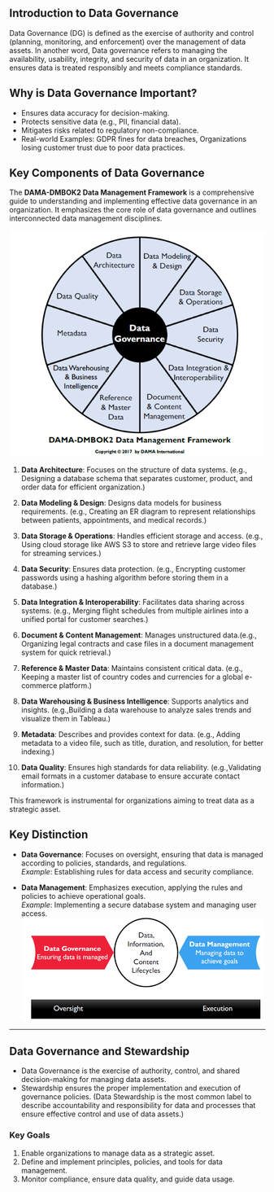 ## **Introduction to Data Governance**
Data Governance (DG) is defined as the exercise of authority and control (planning, monitoring, and enforcement) over the management of data assets. In another word, Data governance refers to managing the availability, usability, integrity, and security of data in an organization. It ensures data is treated responsibly and meets compliance standards.
## **Why is Data Governance Important?**
  - Ensures data accuracy for decision-making.
  - Protects sensitive data (e.g., PII, financial data).
  - Mitigates risks related to regulatory non-compliance.
  - Real-world Examples: GDPR fines for data breaches, Organizations losing customer trust due to poor data practices.
## **Key Components of Data Governance**
The **DAMA-DMBOK2 Data Management Framework** is a comprehensive guide to understanding and implementing effective data governance in an organization. It emphasizes the core role of data governance and outlines interconnected data management disciplines.

![DAMA-DMBOK2 Data Management Framework](Images/DataGovernance.png)
1. **Data Architecture**: Focuses on the structure of data systems. (e.g., Designing a database schema that separates customer, product, and order data for efficient organization.)

2. **Data Modeling & Design**: Designs data models for business requirements. (e.g., Creating an ER diagram to represent relationships between patients, appointments, and medical records.)

3. **Data Storage & Operations**: Handles efficient storage and access. (e.g., Using cloud storage like AWS S3 to store and retrieve large video files for streaming services.)

4. **Data Security**: Ensures data protection. (e.g., Encrypting customer passwords using a hashing algorithm before storing them in a database.)

5. **Data Integration & Interoperability**: Facilitates data sharing across systems. (e.g., Merging flight schedules from multiple airlines into a unified portal for customer searches.)

6. **Document & Content Management**: Manages unstructured data.(e.g., Organizing legal contracts and case files in a document management system for quick retrieval.)

7. **Reference & Master Data**: Maintains consistent critical data. (e.g., Keeping a master list of country codes and currencies for a global e-commerce platform.)

8. **Data Warehousing & Business Intelligence**: Supports analytics and insights. (e.g.,Building a data warehouse to analyze sales trends and visualize them in Tableau.)

9. **Metadata**: Describes and provides context for data. (e.g., Adding metadata to a video file, such as title, duration, and resolution, for better indexing.)

10. **Data Quality**: Ensures high standards for data reliability. (e.g.,Validating email formats in a customer database to ensure accurate contact information.)

This framework is instrumental for organizations aiming to treat data as a strategic asset.

## **Key Distinction**
- **Data Governance**: Focuses on oversight, ensuring that data is managed according to policies, standards, and regulations.  
  *Example*: Establishing rules for data access and security compliance.
  
- **Data Management**: Emphasizes execution, applying the rules and policies to achieve operational goals.  
  *Example*: Implementing a secure database system and managing user access.
  ![Data Governance vs Data Management](Images/DataGovernanceConcept.png)

---


## **Data Governance and Stewardship**
  - Data Governance is the exercise of authority, control, and shared decision-making for managing data assets.
  - Stewardship ensures the proper implementation and execution of governance policies. (Data Stewardship is the most common label to describe accountability and responsibility for data and processes that ensure effective control and use of data assets.)

### **Key Goals**
   1. Enable organizations to manage data as a strategic asset.
   2. Define and implement principles, policies, and tools for data management.
   3. Monitor compliance, ensure data quality, and guide data usage.
